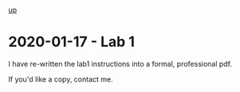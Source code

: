 [up](./index.md)

# 2020-01-17 - Lab 1

I have re-written the lab1 instructions into a formal, professional pdf.

If you'd like a copy, contact me.
